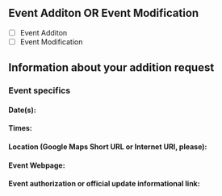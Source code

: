 <!--- Provide a general summary of the issue in the Title above -->

## Event Additon OR Event Modification
- [ ] Event Additon
- [ ] Event Modification

## Information about your addition request
### Event specifics
#### Date(s):
#### Times:
#### Location (Google Maps Short URL or Internet URI, please):
#### Event Webpage: 


#### Event authorization or official update informational link:
<!--- 
      For Events Updates: Please signify a way to verify authorization to 
      modify events, or link to event update information on official event site.
-->
